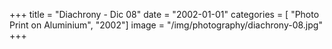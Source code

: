 +++
title = "Diachrony - Dic 08"
date = "2002-01-01"
categories = [ "Photo Print on Aluminium", "2002"]
image = "/img/photography/diachrony-08.jpg"
+++

